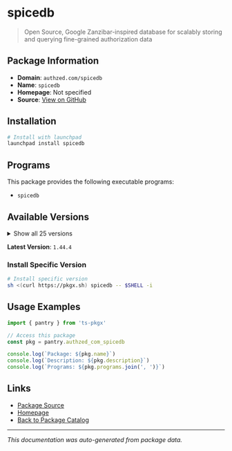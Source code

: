 # spicedb

> Open Source, Google Zanzibar-inspired database for scalably storing and querying fine-grained authorization data

## Package Information

- **Domain**: `authzed.com/spicedb`
- **Name**: `spicedb`
- **Homepage**: Not specified
- **Source**: [View on GitHub](https://github.com/pkgxdev/pantry/tree/main/projects/authzed.com/spicedb/package.yml)

## Installation

```bash
# Install with launchpad
launchpad install spicedb
```

## Programs

This package provides the following executable programs:

- `spicedb`

## Available Versions

<details>
<summary>Show all 25 versions</summary>

- `1.44.4`, `1.44.3`, `1.44.2`, `1.44.0`, `1.43.0`
- `1.42.1`, `1.42.0`, `1.41.0`, `1.40.1`, `1.40.0`
- `1.39.1`, `1.39.0`, `1.38.1`, `1.38.0`, `1.37.2`
- `1.37.1`, `1.37.0`, `1.36.2`, `1.36.1`, `1.36.0`
- `1.35.3`, `1.35.2`, `1.35.1`, `1.35.0`, `1.34.0`

</details>

**Latest Version**: `1.44.4`

### Install Specific Version

```bash
# Install specific version
sh <(curl https://pkgx.sh) spicedb -- $SHELL -i
```

## Usage Examples

```typescript
import { pantry } from 'ts-pkgx'

// Access this package
const pkg = pantry.authzed_com_spicedb

console.log(`Package: ${pkg.name}`)
console.log(`Description: ${pkg.description}`)
console.log(`Programs: ${pkg.programs.join(', ')}`)
```

## Links

- [Package Source](https://github.com/pkgxdev/pantry/tree/main/projects/authzed.com/spicedb/package.yml)
- [Homepage](#)
- [Back to Package Catalog](../package-catalog.md)

---

*This documentation was auto-generated from package data.*
